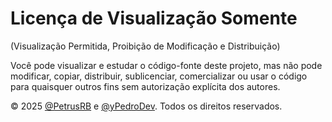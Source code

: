 # Licença de Visualização Somente

(Visualização Permitida, Proibição de Modificação e Distribuição)

Você pode visualizar e estudar o código-fonte deste projeto, mas não pode modificar, copiar, distribuir, sublicenciar, comercializar ou usar o código para quaisquer outros fins sem autorização explícita dos autores.

© 2025 [@PetrusRB](https://www.github.com/PetrusRB) e [@yPedroDev](https://www.github.com/yPedroDev). Todos os direitos reservados.
